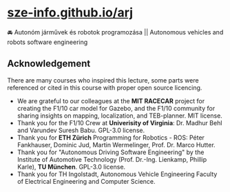 # [sze-info.github.io/arj](https://sze-info.github.io/arj)

🚘 Autonóm járművek és robotok programozása || Autonomous vehicles and robots software engineering


## Acknowledgement

There are many courses who inspired this lecture, some parts were referenced or cited in this course with proper open source licencing.  

- We are grateful to our colleagues at the **MIT RACECAR** project for creating the F1/10 car model for Gazebo, and the F1/10 community for sharing insights on mapping, localization, and TEB-planner. MIT license.
- Thank you for the F1/10 Crew at **Univerisity of Virginia**: Dr. Madhur Behl and Varundev Suresh Babu. GPL-3.0 license.
- Thank you for **ETH Zürich** Programming for Robotics - ROS: Péter Fankhauser, Dominic Jud, Martin Wermelinger, Prof. Dr. Marco Hutter.
- Thank you for "Autonomous Driving Software Engineering" by the Institute of Automotive Technology (Prof. Dr.-Ing. Lienkamp, Phillip Karle), **TU München**. GPL-3.0 license.
- Thank you for TH Ingolstadt, Autonomous Vehicle Engineering Faculty of Electrical Engineering and Computer Science.